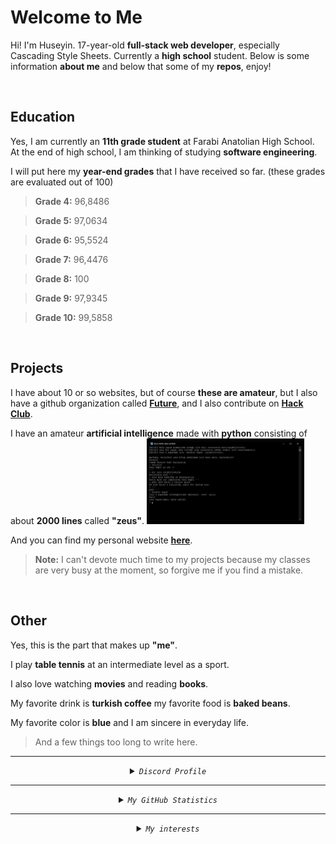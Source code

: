 # Welcome to Me

Hi! I'm Huseyin. 17-year-old **full-stack web developer**, especially Cascading Style Sheets. Currently a **high school** student. Below is some information **about me** and below that some of my **repos**, enjoy!

<br>

## Education

Yes, I am currently an **11th grade student** at Farabi Anatolian High School. At the end of high school, I am thinking of studying **software engineering**.

I will put here my **year-end grades** that I have received so far. (these grades are evaluated out of 100)

> **Grade 4:** 96,8486

> **Grade 5:** 97,0634

> **Grade 6:** 95,5524

> **Grade 7:** 96,4476

> **Grade 8:** 100
 
> **Grade 9:** 97,9345

> **Grade 10:** 99,5858

<br>

## Projects

I have about 10 or so websites, but of course **these are amateur**, but I also have a github organization called [**Future**](https://github.com/thefuture-org/), and I also contribute on [**Hack Club**](https://github.com/hackclub).

I have an amateur **artificial intelligence** made with **python** consisting of about **2000 lines** called **"zeus"**.
<img src="./zeus.png" width="50%" height="50%">

And you can find my personal website [**here**](https://huseyincinar.netlify.app).

> **Note:** I can't devote much time to my projects because my classes are very busy at the moment, so forgive me if you find a mistake.

<br>

## Other

Yes, this is the part that makes up **"me"**.

I play **table tennis** at an intermediate level as a sport.

I also love watching **movies** and reading **books**.

My favorite drink is **turkish coffee** my favorite food is **baked beans**.

My favorite color is **blue** and I am sincere in everyday life.

> And a few things too long to write here.
    
<hr>
<details align="center" close>
  <summary><code><i>Discord Profile</i></code></summary>
<div align="center">
 <picture>
    <source alt="discord_profile" media="(prefers-color-scheme: dark)" srcset="https://lanyard-profile-readme.vercel.app/api/782246367204605953?theme=dark&animated=true&hideDiscrim=false&borderRadius=10px&idleMessage=I'm+probably+studying.">
    <img alt="discord_profile" src="https://lanyard-profile-readme.vercel.app/api/782246367204605953?theme=light&bg=809ecf&animated=true&hideDiscrim=false&borderRadius=10px&idleMessage=I'm+probably+studying.">
  </picture>
 </div>
<br>
</details>
<hr>
  
  <details align="center" close>
  <summary><code><i>My GitHub Statistics</i></code></summary>
  
  <picture>
    <source alt="github_stats" media="(prefers-color-scheme: dark)" srcset="https://github-readme-stats.vercel.app/api?username=Huseyin-Cinar&show_icons=true&count_private=true&theme=react&bg_color=0D1117&hide_border=true&custom_title=Huseyin+Cinar's+Github+Stats">
    <img alt="github_stats" src="https://github-readme-stats.vercel.app/api?username=Huseyin-Cinar&bg_color=30,e96443,904e95&title_color=fff&text_color=fff&count_private=true&custom_title=Huseyin+Cinar's+Github+Stats&icon_color=79ff97&show_icons=true">
  </picture>
  
  <picture>
    <source alt="github_streak_stats" media="(prefers-color-scheme: dark)" srcset="https://github-readme-streak-stats.herokuapp.com/?user=Huseyin-Cinar&theme=react&background=0D1117&count_private=true&hide_border=true">
    <img alt="github_langs" src="https://github-readme-streak-stats.herokuapp.com/?user=Huseyin-Cinar&theme=github-light&count_private=true&hide_border=true">
  </picture>
  
  <picture>
    <source alt="github_stats" media="(prefers-color-scheme: dark)" srcset="https://github-readme-stats.vercel.app/api/top-langs/?username=Huseyin-Cinar&layout=compact&theme=react&count_private=true&hide_border=true&bg_color=0D1117">
    <img alt="github_langs" src="https://github-readme-stats.vercel.app/api/top-langs/?username=Huseyin-Cinar&layout=compact&theme=github-light&count_private=true&hide_border=true">
  </picture>
  
</details>
  
<hr>

<details align="center" close>
  <summary><code><i>My interests</i></code></summary><br>
  <div dir="auto">
    | <code><img src="https://img.shields.io/badge/HTML5-F16529?style=for-the-badge&amp;logo=html5&amp;logoColor=white" style="max-width: 100%;"></code> | <code><img src="https://img.shields.io/badge/CSS3-1572B6?style=for-the-badge&amp;logo=css3&amp;logoColor=white" style="max-width: 100%;"></code> | <code><img src="https://img.shields.io/badge/JavaScript-F7DF1E?style=for-the-badge&amp;logo=javascript&amp;logoColor=white" style="max-width: 100%;"></code> | <code><img src="https://img.shields.io/badge/Python-239120?style=for-the-badge&amp;logo=python&amp;logoColor=white" style="max-width: 100%;"></code> | <code><img src="https://img.shields.io/badge/Markdown-000000?style=for-the-badge&amp;logo=markdown&amp;logoColor=white" style="max-width: 100%;"></code> |
    <br><br>
   | <code><img src="https://img.shields.io/badge/React-20232A?style=for-the-badge&amp;logo=react&amp;logoColor=61DAFB" style="max-width: 100%;"></code> | <code><img src="https://img.shields.io/badge/Node.js-43853D?style=for-the-badge&amp;logo=node.js&amp;logoColor=white" style="max-width: 100%;"></code> | <code><img src="https://img.shields.io/badge/Bootstrap-563D7C?style=for-the-badge&amp;logo=bootstrap&amp;logoColor=white" style="max-width: 100%;"></code> | <code><img src="https://img.shields.io/badge/jQuery-0769AD?style=for-the-badge&amp;logo=jquery&amp;logoColor=white" style="max-width: 100%;"></code> | <code><img src="https://img.shields.io/badge/TypeScript-007ACC?style=for-the-badge&amp;logo=typescript&amp;logoColor=white" style="max-width: 100%;"></code> |
    <br><br>
   | <code><img src="https://img.shields.io/badge/Netlify-00C7B7?style=for-the-badge&amp;logo=netlify&amp;logoColor=white" style="max-width: 100%;"></code> | <code><img src="https://img.shields.io/badge/Heroku-430098?style=for-the-badge&amp;logo=heroku&amp;logoColor=white" style="max-width: 100%;"></code> | <code><img src="https://img.shields.io/badge/Vercel-000000?style=for-the-badge&amp;logo=vercel&amp;logoColor=white" style="max-width: 100%;"></code> | <code><img src="https://img.shields.io/badge/Ruby-CC342D?style=for-the-badge&amp;logo=ruby&amp;logoColor=white" style="max-width: 100%;"></code> | <code><img src="https://img.shields.io/badge/Scratch-4D97FF?style=for-the-badge&amp;logo=Scratch&amp;logoColor=white" style="max-width: 100%;"></code> |
        
  </div>
</details>

